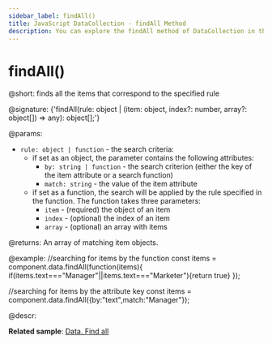 ```yaml
---
sidebar_label: findAll()
title: JavaScript DataCollection - findAll Method 
description: You can explore the findAll method of DataCollection in the documentation of the DHTMLX JavaScript UI library. Browse developer guides and API reference, try out code examples and live demos, and download a free 30-day evaluation version of DHTMLX Suite.
---
```


# findAll()

@short: finds all the items that correspond to the specified rule

@signature: {'findAll(rule: object | (item: object, index?: number, array?: object[]) => any): object[];'}

@params:
- `rule: object | function` - the search criteria:
    - if set as an object, the parameter contains the following attributes:
        - `by: string | function` - the search criterion (either the key of the item attribute or a search function)
        - `match: string` - the value of the item attribute
    - if set as a function, the search will be applied by the rule specified in the function. The function takes three parameters:
        - `item` - (required) the object of an item
        - `index` - (optional) the index of an item
        - `array` - (optional) an array with items

@returns:
An array of matching item objects.

@example:
//searching for items by the function
const items = component.data.findAll(function(items){
    if(items.text==="Manager"||items.text==="Marketer"){return true}
});

//searching for items by the attribute key
const items = component.data.findAll({by:"text",match:"Manager"});

@descr:

**Related sample**: [Data. Find all](https://snippet.dhtmlx.com/kvemrz93)
